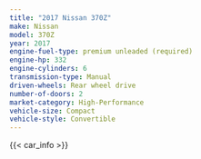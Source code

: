 ```yaml
---
title: "2017 Nissan 370Z"
make: Nissan
model: 370Z
year: 2017
engine-fuel-type: premium unleaded (required)
engine-hp: 332
engine-cylinders: 6
transmission-type: Manual
driven-wheels: Rear wheel drive
number-of-doors: 2
market-category: High-Performance
vehicle-size: Compact
vehicle-style: Convertible
---
```


{{< car_info >}}
